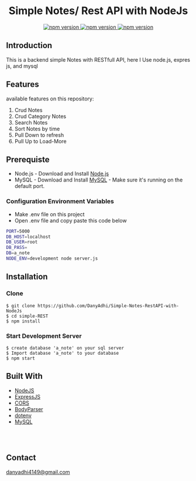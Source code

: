 <h1 align="center">Simple Notes/ Rest API with NodeJs</h1>

<div align="center">
  <a href="#">
    <img src="https://img.shields.io/badge/npm-6.9.0-brightgreen.svg?style=flat-square" alt="npm version">
  </a>
  <a href="#">
    <img src="https://img.shields.io/badge/NodeJS-12.4.0-blue.svg?style=flat-square" alt="npm version">
  </a>
  <a href="#">
    <img src="https://img.shields.io/badge/ExpressJS-4.x-orange.svg?style=flat-square" alt="npm version">
  </a>
</div>


## Introduction
This is a backend simple Notes with RESTfull API, here I Use node.js, expres js, and mysql 

## Features
available features on this repository:
1. Crud Notes 
2. Crud Category Notes
3. Search Notes
4. Sort Notes by time
5. Pull Down to refresh
6. Pull Up to Load-More

## Prerequiste
- Node.js - Download and Install [Node.js](https://nodejs.org/en/)
- MySQL - Download and Install [MySQL](https://www.mysql.com/downloads/) - Make sure it's running on the default port.  

### Configuration Environment Variables
* Make .env file on this project
* Open .env file and copy paste this code below
``` bash
PORT=5000
DB_HOST=localhost
DB_USER=root
DB_PASS=
DB=a_note
NODE_ENV=development node server.js
```

## Installation
### Clone
```
$ git clone https://github.com/DanyAdhi/Simple-Notes-RestAPI-with-NodeJs
$ cd simple-REST
$ npm install
```

### Start Development Server
```
$ create database 'a_note' on your sql server
$ Import database 'a_note' to your database
$ npm start
```

## Built With

* [NodeJS](https://nodejs.org/en/docs/)
* [ExpressJS](https://expressjs.com/en/starter/installing.html)
* [CORS](https://expressjs.com/en/resources/middleware/cors.html)
* [BodyParser](https://www.npmjs.com/package/body-parser)
* [dotenv](https://www.npmjs.com/package/dotenv)
* [MySQL](https://expressjs.com/en/guide/database-integration.html#mysql)

<br />
<br />

## Contact
danyadhi4149@gmail.com
